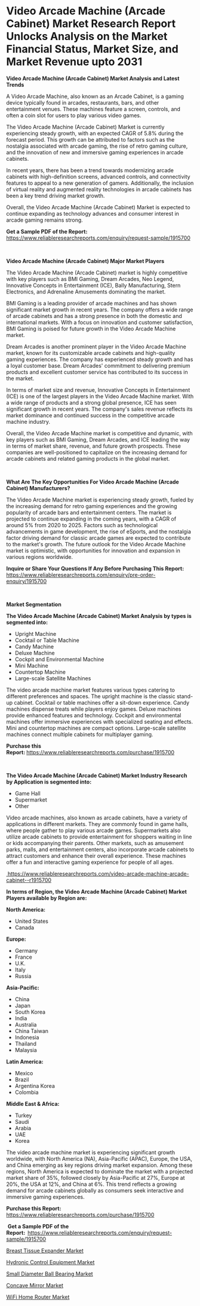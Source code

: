 <p><h1>Video Arcade Machine (Arcade Cabinet) Market Research Report Unlocks Analysis on the Market Financial Status, Market Size, and Market Revenue upto 2031</h1></p><p><strong>Video Arcade Machine (Arcade Cabinet) Market Analysis and Latest Trends</strong></p>
<p><p>A Video Arcade Machine, also known as an Arcade Cabinet, is a gaming device typically found in arcades, restaurants, bars, and other entertainment venues. These machines feature a screen, controls, and often a coin slot for users to play various video games.</p><p>The Video Arcade Machine (Arcade Cabinet) Market is currently experiencing steady growth, with an expected CAGR of 5.8% during the forecast period. This growth can be attributed to factors such as the nostalgia associated with arcade gaming, the rise of retro gaming culture, and the innovation of new and immersive gaming experiences in arcade cabinets.</p><p>In recent years, there has been a trend towards modernizing arcade cabinets with high-definition screens, advanced controls, and connectivity features to appeal to a new generation of gamers. Additionally, the inclusion of virtual reality and augmented reality technologies in arcade cabinets has been a key trend driving market growth.</p><p>Overall, the Video Arcade Machine (Arcade Cabinet) Market is expected to continue expanding as technology advances and consumer interest in arcade gaming remains strong.</p></p>
<p><strong>Get a Sample PDF of the Report:&nbsp;</strong> <a href="https://www.reliableresearchreports.com/enquiry/request-sample/1915700">https://www.reliableresearchreports.com/enquiry/request-sample/1915700</a></p>
<p>&nbsp;</p>
<p><strong>Video Arcade Machine (Arcade Cabinet) Major Market Players</strong></p>
<p><p>The Video Arcade Machine (Arcade Cabinet) market is highly competitive with key players such as BMI Gaming, Dream Arcades, Neo Legend, Innovative Concepts in Entertainment (ICE), Bally Manufacturing, Stern Electronics, and Adrenaline Amusements dominating the market.</p><p>BMI Gaming is a leading provider of arcade machines and has shown significant market growth in recent years. The company offers a wide range of arcade cabinets and has a strong presence in both the domestic and international markets. With a focus on innovation and customer satisfaction, BMI Gaming is poised for future growth in the Video Arcade Machine market.</p><p>Dream Arcades is another prominent player in the Video Arcade Machine market, known for its customizable arcade cabinets and high-quality gaming experiences. The company has experienced steady growth and has a loyal customer base. Dream Arcades' commitment to delivering premium products and excellent customer service has contributed to its success in the market.</p><p>In terms of market size and revenue, Innovative Concepts in Entertainment (ICE) is one of the largest players in the Video Arcade Machine market. With a wide range of products and a strong global presence, ICE has seen significant growth in recent years. The company's sales revenue reflects its market dominance and continued success in the competitive arcade machine industry.</p><p>Overall, the Video Arcade Machine market is competitive and dynamic, with key players such as BMI Gaming, Dream Arcades, and ICE leading the way in terms of market share, revenue, and future growth prospects. These companies are well-positioned to capitalize on the increasing demand for arcade cabinets and related gaming products in the global market.</p></p>
<p>&nbsp;</p>
<p><strong>What Are The Key Opportunities For Video Arcade Machine (Arcade Cabinet) Manufacturers?</strong></p>
<p><p>The Video Arcade Machine market is experiencing steady growth, fueled by the increasing demand for retro gaming experiences and the growing popularity of arcade bars and entertainment centers. The market is projected to continue expanding in the coming years, with a CAGR of around 5% from 2020 to 2025. Factors such as technological advancements in game development, the rise of eSports, and the nostalgia factor driving demand for classic arcade games are expected to contribute to the market's growth. The future outlook for the Video Arcade Machine market is optimistic, with opportunities for innovation and expansion in various regions worldwide.</p></p>
<p><strong>Inquire or Share Your Questions If Any Before Purchasing This Report:</strong> <a href="https://www.reliableresearchreports.com/enquiry/pre-order-enquiry/1915700">https://www.reliableresearchreports.com/enquiry/pre-order-enquiry/1915700</a></p>
<p>&nbsp;</p>
<p><strong>Market Segmentation</strong></p>
<p><strong>The Video Arcade Machine (Arcade Cabinet) Market Analysis by types is segmented into:</strong></p>
<p><ul><li>Upright Machine</li><li>Cocktail or Table Machine</li><li>Candy Machine</li><li>Deluxe Machine</li><li>Cockpit and Environmental Machine</li><li>Mini Machine</li><li>Countertop Machine</li><li>Large-scale Satellite Machines</li></ul></p>
<p><p>The video arcade machine market features various types catering to different preferences and spaces. The upright machine is the classic stand-up cabinet. Cocktail or table machines offer a sit-down experience. Candy machines dispense treats while players enjoy games. Deluxe machines provide enhanced features and technology. Cockpit and environmental machines offer immersive experiences with specialized seating and effects. Mini and countertop machines are compact options. Large-scale satellite machines connect multiple cabinets for multiplayer gaming.</p></p>
<p><strong>Purchase this Report:&nbsp;</strong><a href="https://www.reliableresearchreports.com/purchase/1915700">https://www.reliableresearchreports.com/purchase/1915700</a></p>
<p>&nbsp;</p>
<p><strong>The Video Arcade Machine (Arcade Cabinet) Market Industry Research by Application is segmented into:</strong></p>
<p><ul><li>Game Hall</li><li>Supermarket</li><li>Other</li></ul></p>
<p><p>Video arcade machines, also known as arcade cabinets, have a variety of applications in different markets. They are commonly found in game halls, where people gather to play various arcade games. Supermarkets also utilize arcade cabinets to provide entertainment for shoppers waiting in line or kids accompanying their parents. Other markets, such as amusement parks, malls, and entertainment centers, also incorporate arcade cabinets to attract customers and enhance their overall experience. These machines offer a fun and interactive gaming experience for people of all ages.</p></p>
<p><a href="https://www.reliableresearchreports.com/video-arcade-machine-arcade-cabinet--r1915700">&nbsp;https://www.reliableresearchreports.com/video-arcade-machine-arcade-cabinet--r1915700</a></p>
<p><strong>In terms of Region, the Video Arcade Machine (Arcade Cabinet) Market Players available by Region are:</strong></p>
<p>
    <p> <strong> North America: </strong>
        <ul>
            <li>United States</li>
            <li>Canada</li>
        </ul>
        </p> 
    <p> <strong> Europe: </strong>
        <ul>
            <li>Germany</li>
            <li>France</li>
            <li>U.K.</li>
            <li>Italy</li>
            <li>Russia</li>
        </ul>
        </p> 
    <p> <strong> Asia-Pacific: </strong>
        <ul>
            <li>China</li>
            <li>Japan</li>
            <li>South Korea</li>
            <li>India</li>
            <li>Australia</li>
            <li>China Taiwan</li>
            <li>Indonesia</li>
            <li>Thailand</li>
            <li>Malaysia</li>
        </ul>
        </p> 
    <p> <strong> Latin America: </strong>
        <ul>
            <li>Mexico</li>
            <li>Brazil</li>
            <li>Argentina Korea</li>
            <li>Colombia</li>
        </ul>
        </p> 
    <p> <strong> Middle East & Africa: </strong>
        <ul>
            <li>Turkey</li>
            <li>Saudi</li>
            <li>Arabia</li>
            <li>UAE</li>
            <li>Korea</li>
        </ul>
    </p>
    </p>
<p><p>The video arcade machine market is experiencing significant growth worldwide, with North America (NA), Asia-Pacific (APAC), Europe, the USA, and China emerging as key regions driving market expansion. Among these regions, North America is expected to dominate the market with a projected market share of 35%, followed closely by Asia-Pacific at 27%, Europe at 20%, the USA at 12%, and China at 6%. This trend reflects a growing demand for arcade cabinets globally as consumers seek interactive and immersive gaming experiences.</p></p>
<p><strong>Purchase this Report: </strong><a href="https://www.reliableresearchreports.com/purchase/1915700">https://www.reliableresearchreports.com/purchase/1915700</a></p>
<p>&nbsp;<strong>Get a Sample PDF of the Report:&nbsp;&nbsp;</strong><a href="https://www.reliableresearchreports.com/enquiry/request-sample/1915700">https://www.reliableresearchreports.com/enquiry/request-sample/1915700</a></p>
<p><strong></strong></p>
<p><p><a href="https://issuu.com/reportprime-2/docs/breast-tissue-expander-market-size-2030.pptx">Breast Tissue Expander Market</a></p><p><a href="https://github.com/angelajermaine/Market-Research-Report-List-4/blob/main/hydronic-control-equipment-market.md">Hydronic Control Equipment Market</a></p><p><a href="https://github.com/provorikovar/Market-Research-Report-List-5/blob/main/small-diameter-ball-bearing-market.md">Small Diameter Ball Bearing Market</a></p><p><a href="https://medium.com/@nathan.skinner8798456/concave-mirror-market-report-by-product-type-glass-acrylic-polycarbonate-steel-and-stainless-1f98469dd110">Concave Mirror Market</a></p><p><a href="https://medium.com/@ralphyoung1949/wifi-home-router-market-research-report-includes-analysis-on-market-size-share-and-growth-rate-at-d145be01e636">WiFi Home Router Market</a></p></p>